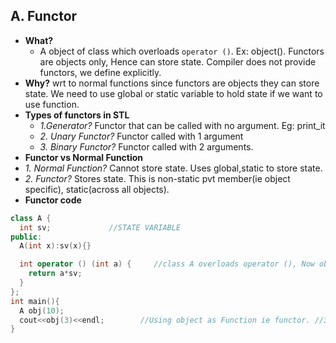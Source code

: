 ## A. Functor
- **What?**
  - A object of class which overloads `operator ()`. Ex: object(). Functors are objects only, Hence can store state. Compiler does not provide functors, we define explicitly.
- **Why?** wrt to normal functions since functors are objects they can store state. We need to use global or static variable to hold state if we want to use function.  
- **Types of functors in STL**
  - *1.Generator?* Functor that can be called with no argument. Eg: print_it
  - *2. Unary Functor?* Functor called with 1 argument
  - *3. Binary Functor?* Functor called with 2 arguments.
-  **Functor vs Normal Function**
  -  *1. Normal Function?* Cannot store state. Uses global,static to store state.
  -  *2. Functor?* Stores state. This is non-static pvt member(ie object specific), static(across all objects).
- **Functor code**
```c++
class A {
  int sv;             //STATE VARIABLE
public:
  A(int x):sv(x){}

  int operator () (int a) {     //class A overloads operator (), Now object of this class will be functor
    return a*sv;
  }
};
int main(){
  A obj(10);
  cout<<obj(3)<<endl;        //Using object as Function ie functor. //30
}
```
